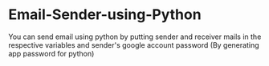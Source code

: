 # Email-Sender-using-Python
You can send email using python by putting sender and receiver mails in the respective variables and sender's google account password (By generating app password for python)
